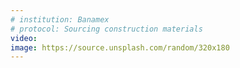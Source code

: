 ```yaml
---
# institution: Banamex
# protocol: Sourcing construction materials
video: 
image: https://source.unsplash.com/random/320x180
---
```

